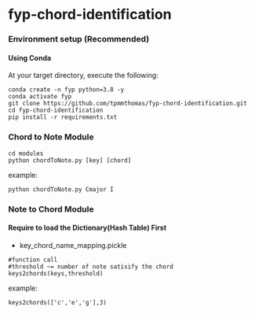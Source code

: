 # fyp-chord-identification

### Environment setup (Recommended)

#### Using Conda
At your target directory, execute the following:   
```
conda create -n fyp python=3.8 -y
conda activate fyp
git clone https://github.com/tpmmthomas/fyp-chord-identification.git
cd fyp-chord-identification
pip install -r requirements.txt
```

### Chord to Note Module
```
cd modules
python chordToNote.py [key] [chord]
```  
example:   
```
python chordToNote.py Cmajor I
```

### Note to Chord Module
#### Require to load the Dictionary(Hash Table) First
- key_chord_name_mapping.pickle
```
#function call
#threshold ~= number of note satisify the chord
keys2chords(keys,threshold)
```  
example:   
```
keys2chords(['c','e','g'],3)
```
